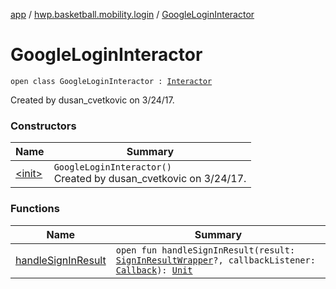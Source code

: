 [app](../../index.md) / [hwp.basketball.mobility.login](../index.md) / [GoogleLoginInteractor](.)

# GoogleLoginInteractor

`open class GoogleLoginInteractor : `[`Interactor`](../-login-contract/-interactor/index.md)

Created by dusan_cvetkovic on 3/24/17.

### Constructors

| Name | Summary |
|---|---|
| [&lt;init&gt;](-init-.md) | `GoogleLoginInteractor()`<br>Created by dusan_cvetkovic on 3/24/17. |

### Functions

| Name | Summary |
|---|---|
| [handleSignInResult](handle-sign-in-result.md) | `open fun handleSignInResult(result: `[`SignInResultWrapper`](../../hwp.basketball.mobility.login.google.signin/-sign-in-result-wrapper/index.md)`?, callbackListener: `[`Callback`](../-login-contract/-interactor/-callback/index.md)`): `[`Unit`](https://kotlinlang.org/api/latest/jvm/stdlib/kotlin/-unit/index.html) |
